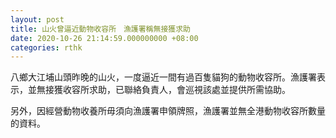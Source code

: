```yaml
---
layout: post
title: 山火曾逼近動物收容所　漁護署稱無接獲求助
date: 2020-10-26 21:14:59.000000000 +08:00
categories: rthk
---
```


八鄉大江埔山頭昨晚的山火，一度逼近一間有過百隻貓狗的動物收容所。漁護署表示，並無接獲收容所求助，已聯絡負責人，會巡視該處並提供所需協助。 

另外，因經營動物收養所毋須向漁護署申領牌照，漁護署並無全港動物收容所數量的資料。
